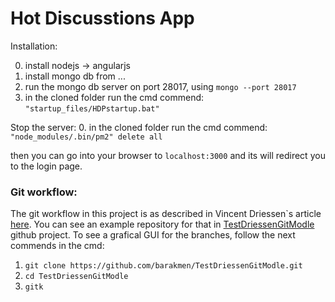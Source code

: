# Hot Discusstions App

Installation:

0. install nodejs -> angularjs
1. install mongo db from ...
2. run the mongo db server on port 28017, using `mongo --port 28017`
3. in the cloned folder run the cmd commend: `"startup_files/HDPstartup.bat"`

Stop the server:
0. in the cloned folder run the cmd commend: `"node_modules/.bin/pm2" delete all`

then you can go into your browser to `localhost:3000` and its will redirect you to the login page.


### Git workflow:
The git workflow in this project is as described in Vincent Driessen`s article [here](http://nvie.com/posts/a-successful-git-branching-model/).
You can see an example repository for that in [TestDriessenGitModle](https://github.com/barakmen/TestDriessenGitModle) github project.
To see a grafical GUI for the branches, follow the next commends in the cmd:
1. `git clone https://github.com/barakmen/TestDriessenGitModle.git`
2. `cd TestDriessenGitModle`
3. `gitk`
